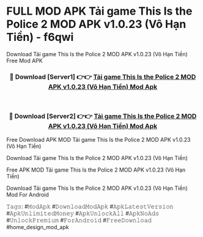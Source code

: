 # FULL MOD APK Tải game This Is the Police 2 MOD APK v1.0.23 (Vô Hạn Tiền) - f6qwi
Download Tải game This Is the Police 2 MOD APK v1.0.23 (Vô Hạn Tiền) Free Mod APK

<div align="center">
<h3>🔴 Download [Server1] 👉👉 <a href="https://apk-comot.site?title=Tải_game_This_Is_the_Police_2_MOD_APK_v1.0.23_(Vô_Hạn_Tiền)">Tải game This Is the Police 2 MOD APK v1.0.23 (Vô Hạn Tiền) Mod Apk</a></h3><br>

<h3>🔴 Download [Server2] 👉👉 <a href="https://apk-comot.site?title=Tải_game_This_Is_the_Police_2_MOD_APK_v1.0.23_(Vô_Hạn_Tiền)">Tải game This Is the Police 2 MOD APK v1.0.23 (Vô Hạn Tiền) Mod Apk</a></h3>
</div>


Free Download APK MOD Tải game This Is the Police 2 MOD APK v1.0.23 (Vô Hạn Tiền)

Download Tải game This Is the Police 2 MOD APK v1.0.23 (Vô Hạn Tiền) 

Free APK MOD Tải game This Is the Police 2 MOD APK v1.0.23 (Vô Hạn Tiền) 

Download Tải game This Is the Police 2 MOD APK v1.0.23 (Vô Hạn Tiền) Mod For Android

𝚃𝚊𝚐𝚜: #𝙼𝚘𝚍𝙰𝚙𝚔 #𝙳𝚘𝚠𝚗𝚕𝚘𝚊𝚍𝙼𝚘𝚍𝙰𝚙𝚔 #𝙰𝚙𝚔𝙻𝚊𝚝𝚎𝚜𝚝𝚅𝚎𝚛𝚜𝚒𝚘𝚗 #𝙰𝚙𝚔𝚄𝚗𝚕𝚒𝚖𝚒𝚝𝚎𝚍𝙼𝚘𝚗𝚎𝚢 #𝙰𝚙𝚔𝚄𝚗𝚕𝚘𝚌𝚔𝙰𝚕𝚕 #𝙰𝚙𝚔𝙽𝚘𝙰𝚍𝚜 #𝚄𝚗𝚕𝚘𝚌𝚔𝙿𝚛𝚎𝚖𝚒𝚞𝚖 #𝙵𝚘𝚛𝙰𝚗𝚍𝚛𝚘𝚒𝚍 #𝙵𝚛𝚎𝚎𝙳𝚘𝚠𝚗𝚕𝚘𝚊𝚍 #home_design_mod_apk